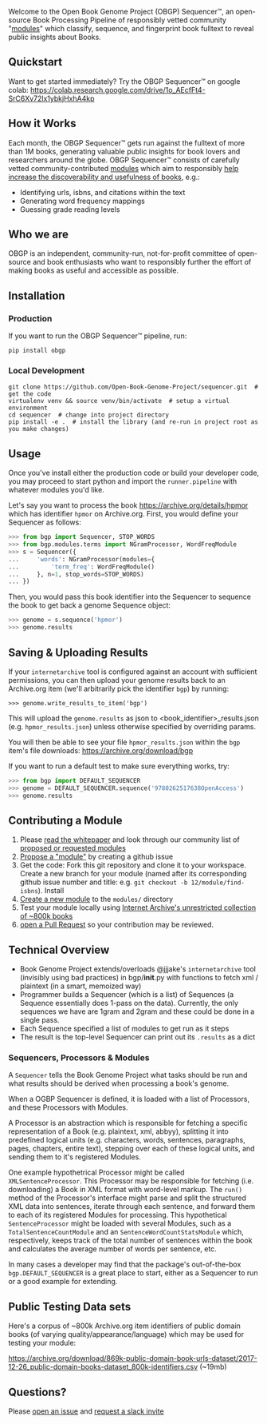 Welcome to the Open Book Genome Project (OBGP) Sequencer™, an open-source Book Processing Pipeline of responsibly vetted community "[modules](https://github.com/Open-Book-Genome-Project/sequencer/tree/master/bgp/modules)" which classify, sequence, and fingerprint book fulltext to reveal public insights about Books.

## Quickstart

Want to get started immediately? Try the OBGP Sequencer™ on google colab:
https://colab.research.google.com/drive/1o_AEcfFt4-SrC6Xv72lx1ybkjHxhA4kp

## How it Works

Each month, the OBGP Sequencer™ gets run against the fulltext of more than 1M books, generating valuable public insights for book lovers and researchers around the globe. OBGP Sequencer™ consists of carefully vetted community-contributed [modules](https://github.com/Open-Book-Genome-Project/sequencer/tree/master/bgp/modules) which aim to responsibly [help increase the discoverability and usefulness of books](https://docs.google.com/document/d/1eybbw_qZ3EE9CJg868BhPuq5z_36Wq2G0Ki3Lkde9v8/edit?ts=5e5edcd1#heading=h.dj2jqsxuy8my), e.g.:
- Identifying urls, isbns, and citations within the text
- Generating word frequency mappings
- Guessing grade reading levels

## Who we are

OBGP is an independent, community-run, not-for-profit committee of open-source and book enthusiasts who want to responsibly further the effort of making books as useful and accessible as possible.

## Installation

### Production

If you want to run the OBGP Sequencer™ pipeline, run:
```
pip install obgp
```

### Local Development

```
git clone https://github.com/Open-Book-Genome-Project/sequencer.git  # get the code
virtualenv venv && source venv/bin/activate  # setup a virtual environment
cd sequencer  # change into project directory
pip install -e .  # install the library (and re-run in project root as you make changes)
```

## Usage

Once you've install either the production code or build your developer code, you may proceed to start python and import the `runner.pipeline` with whatever modules you'd like.

Let's say you want to process the book https://archive.org/details/hpmor which has identifier `hpmor` on Archive.org. First, you would define your Sequencer as follows:

```python
>>> from bgp import Sequencer, STOP_WORDS
>>> from bgp.modules.terms import NGramProcessor, WordFreqModule
>>> s = Sequencer({
...     'words': NGramProcessor(modules={
...         'term_freq': WordFreqModule()
...     }, n=1, stop_words=STOP_WORDS)
... })
```

Then, you would pass this book identifier into the Sequencer to sequence the book to get back a genome Sequence object:

```python
>>> genome = s.sequence('hpmor')
>>> genome.results
```

## Saving & Uploading Results

If your `internetarchive` tool is configured against an account with sufficient permissions, you can then upload your genome results back to an Archive.org item (we'll arbitrarily pick the identifier `bgp`) by running:

```
>>> genome.write_results_to_item('bgp')
```

This will upload the `genome.results` as json to <book_identifier>_results.json (e.g. `hpmor_results.json`) unless otherwise specified by overriding params.

You will then be able to see your file `hpmor_results.json` within the `bgp` item's file downloads: https://archive.org/download/bgp

If you want to run a default test to make sure everything works, try:

```python
>>> from bgp import DEFAULT_SEQUENCER
>>> genome = DEFAULT_SEQUENCER.sequence('9780262517638OpenAccess')
>>> genome.results
```

## Contributing a Module

1. Please [read the whitepaper](https://docs.google.com/document/d/1eybbw_qZ3EE9CJg868BhPuq5z_36Wq2G0Ki3Lkde9v8/edit?ts=5e5edcd1#) and look through our community list of [proposed or requested modules](https://docs.google.com/document/d/1eybbw_qZ3EE9CJg868BhPuq5z_36Wq2G0Ki3Lkde9v8/edit?ts=5e5edcd1#heading=h.dj2jqsxuy8my)
2. [Propose a "module"](https://github.com/Open-Book-Genome-Project/sequencer/issues/new) by creating a github issue
3. Get the code: Fork this git repository and clone it to your workspace. Create a new branch for your module (named after its corresponding github issue number and title: e.g. `git checkout -b 12/module/find-isbns`). Install
4. [Create a new module](https://github.com/Open-Book-Genome-Project/sequencer/new/master) to the `modules/` directory
5. Test your module locally using [Internet Archive's unrestricted collection of ~800k books](https://docs.google.com/document/d/10cNGGYrDFu0BJg-pUYYzKpjB1TWkqKspTZl2YG-yLJ4/edit?fbclid=IwAR3fx-LPu7D4zU1FbcehX2bIY1fNU_nvbqOiy5QpS0yGv_ILhVr73WHD-BI#heading=h.36kkw3g3gzos)
5. [open a Pull Request](https://github.com/Open-Book-Genome-Project/sequencer/compare) so your contribution may be reviewed.


## Technical Overview

- Book Genome Project extends/overloads @jjjake's `internetarchive` tool (invisibly using bad practices) in bgp/__init__.py with functions to fetch xml / plaintext (in a smart, memoized way)
- Programmer builds a Sequencer (which is a list) of Sequences (a Sequence essentially does 1-pass on the data). Currently, the only sequences we have are 1gram and 2gram and these could be done in a single pass.
- Each Sequence specified a list of modules to get run as it steps
- The result is the top-level Sequencer can print out its `.results` as a dict

### Sequencers, Processors & Modules

A `Sequencer` tells the Book Genome Project what tasks should be run and what results should be derived when processing a book's genome.

When a OGBP Sequencer is defined, it is loaded with a list of Processors, and these Processors with Modules.

A Processor is an abstraction which is responsible for fetching a specific representation of a Book (e.g. plaintext, xml, abbyy), splitting it into predefined logical units (e.g. characters, words, sentences, paragraphs, pages, chapters, entire text), stepping over each of these logical units, and sending them to it's registered Modules. 

One example hypothetrical Processor might be called `XMLSentenceProcessor`. This Processor may be responsible for fetching (i.e. downloading) a Book in XML format with word-level markup. The `run()` method of the Processor's interface might parse and split the structured XML data into sentences, iterate through each sentence, and forward them to each of its registered Modules for processing. This hypothetical `SentenceProcessor` might be loaded with several Modules, such as a `TotalSentenceCountModule` and an `SentenceWordCountStatsModule` which, respectively, keeps track of the total number of sentences within the book and calculates the average number of words per sentence, etc.

In many cases a developer may find that the package's out-of-the-box `bgp.DEFAULT_SEQUENCER` is a great place to start, either as a Sequencer to run or a good example for extending.

## Public Testing Data sets

Here's a corpus of ~800k Archive.org item identifiers of public domain books (of varying quality/appearance/language) which may be used for testing your module:

https://archive.org/download/869k-public-domain-book-urls-dataset/2017-12-26_public-domain-books-dataset_800k-identifiers.csv (~19mb)

## Questions?
Please [open an issue](https://github.com/Open-Book-Genome-Project/sequencer/issues/new) and [request a slack invite](mailto:hi@mek.fyi)
